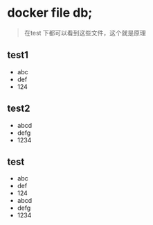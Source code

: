 # docker file db;
> 在test 下都可以看到这些文件，这个就是原理

## test1
- abc
- def
- 124

## test2
- abcd
- defg
- 1234

## test 
- abc
- def
- 124
- abcd
- defg
- 1234